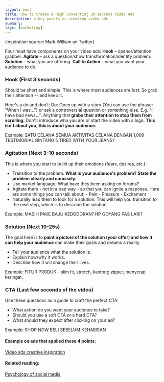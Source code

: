 ```yaml
---
layout: post
title: How to Create a High Converting 30 seconds Video Ads
description: 4 key points on creating video ads
summary:
tags: [marketing]
---
```

(inspiration source: Mark William on Twitter)
 
Four must have components on your video ads:
**Hook** – opener/attention grabber.
**Agitate** – ask a question/show transformation/identify problem.
**Solution** – what you are offering.
**Call to Action** – what you want your audience to do.

### Hook (First 3 seconds)
Should be short and simple. This is where most audiences are lost. So grab their attention -- and keep it.

Here's a do and don't:
Do: Open up with a story (You can use the phrase: "When I was...") or ask a controversial question or something else. E.g.
	"I have bad news...". Anything that **grabs their attention to stop them from scrolling.**
Don't: introduce who you are or start the video with a logo. **This isn't about you, this is about your audience.**

Example:
SATU CELANA SEMUA AKTIVITAS
CELANA DENGAN 1,000 TESTIMONIAL BINTANG 5
TIRED WITH YOUR JEANS?

### Agitation (Next 3-10 seconds)
This is where you start to build up their emotions (fears, desires, etc.):
- Transition to the problem. **What is your audience's problem?** **State the problem clearly and concisely.**
- Use market language. What have they been asking on forums?
- Agitate them - not in a bad way - so that you can ignite a response. Here are some things you can talk about:
		- Pain
		- Pleasure
		- Excitement 
- Naturally lead them to look for a solution. This will help you transition to the next step, which is to describe the solution.

Example:
MASIH PAKE BAJU KEDODORAN?
HP GOYANG PAS LARI?

### Solution (Next 10-25s)
The goal here is to **paint a picture of the solution (your offer) and how it can help your audience** can make their goals and dreams a reality. 
- Tell your audience what the solution is.
- Explain how/why it works. 
- Describe how it will change their lives.
 
Example:
FITUR PRODUK - slim fit, stretch, kantong zipper, menyerap keringat. 

### CTA (Last few seconds of the video)
Use these questions as a guide to craft the perfect CTA:
- What action do you want your audience to take?
- Should you use a soft CTA or a hard CTA?
- What should they expect after clicking on your ad?
 
Example:
SHOP NOW
BELI SEBELUM KEHABISAN

#### Example on ads that applied these 4 points:
[Video ads creative inspiration](https://www.evernote.com/l/AWDFq9qYgL5Nz4crS2V4xX78IMa3u8WZqVQ)


#### Related reading:
[Psychology of social media](https://www.evernote.com/l/AWD0hHYu7idKl6HZbPVUy-ftklJJ_hEGJ0w)
